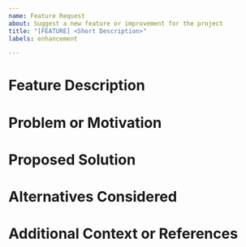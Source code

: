 ```yaml
---
name: Feature Request
about: Suggest a new feature or improvement for the project
title: "[FEATURE] <Short Description>"
labels: enhancement

---
```


# Feature Description
<!-- Clearly describe the feature or improvement you are suggesting. -->

# Problem or Motivation
<!-- Explain the problem this feature will solve or why it is needed. -->
<!-- Ex: I'm always frustrated when [...] -->

# Proposed Solution
<!-- Describe how you think this feature should work. -->
<!-- Ex: Add a button to [...] -->

# Alternatives Considered
<!-- List any alternative solutions or features you have considered. -->

# Additional Context or References
<!-- Add any other context, screenshots, or examples to support your request. -->
<!-- Ex: Links to similar features in other projects. -->
